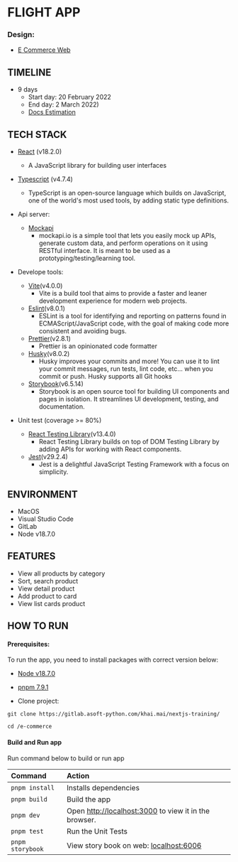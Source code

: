 # FLIGHT APP

### Design:

- [E Commerce Web](https://www.figma.com/file/f7x9S9ZRdVTog1rhA1V3qr/E-Commerce-Website-Interface-Kit-%2B-Design-System-%5BCompletely-Free%5D-(Community)?node-id=109%3A479&t=4LeoAaeEswNT9lOw-0)

## TIMELINE

- 9 days
  - Start day: 20 February 2022
  - End day: 2 March 2022)
  - [Docs Estimation](https://docs.google.com/document/d/1Mp_sma-ggET_Tvdt3wAIjCL-0BwoeDb5lukWhlkXCRI/edit)

## TECH STACK

- [React](https://reactjs.org/docs/hooks-reference.html) (v18.2.0)
  - A JavaScript library for building user interfaces
- [Typescript](https://www.typescriptlang.org/docs/) (v4.7.4)
  - TypeScript is an open-source language which builds on JavaScript, one of the world's most used tools, by adding static type definitions.
- Api server:

  - [Mockapi](https://mockapi.io/)
    - mockapi.io is a simple tool that lets you easily mock up APIs, generate custom data, and perform operations on it using RESTful interface. It is meant to be used as a prototyping/testing/learning tool.

- Develope tools:
  - [Vite](https://vitejs.dev/guide/)(v4.0.0)
    - Vite is a build tool that aims to provide a faster and leaner development experience for modern web projects.
  - [Eslint](https://eslint.org/docs/latest/user-guide/getting-started)(v8.0.1)
    - ESLint is a tool for identifying and reporting on patterns found in ECMAScript/JavaScript code, with the goal of making code more consistent and avoiding bugs.
  - [Prettier](https://prettier.io/docs/en/index.html)(v2.8.1)
    - Prettier is an opinionated code formatter
  - [Husky](https://github.com/typicode/husky)(v8.0.2)
    - Husky improves your commits and more! You can use it to lint your commit messages, run tests, lint code, etc... when you commit or push. Husky supports all Git hooks
  - [Storybook](https://storybook.js.org/docs/react/get-started/introduction)(v6.5.14)
    - Storybook is an open source tool for building UI components and pages in isolation. It streamlines UI development, testing, and documentation.
- Unit test (coverage >= 80%)
  - [React Testing Library](https://testing-library.com/docs/react-testing-library/intro/)(v13.4.0)
    - React Testing Library builds on top of DOM Testing Library by adding APIs for working with React components.
  - [Jest](https://jestjs.io/docs/getting-started)(v29.2.4)
    - Jest is a delightful JavaScript Testing Framework with a focus on simplicity.

## ENVIRONMENT

- MacOS
- Visual Studio Code
- GitLab
- Node v18.7.0

## FEATURES

- View all products by category
- Sort, search product
- View detail product
- Add product to card
- View list cards product

## HOW TO RUN

#### Prerequisites:

To run the app, you need to install packages with correct version below:

- [Node v18.7.0](https://nodejs.org/en/)
- [pnpm 7.9.1](https://pnpm.io/)

- Clone project:

```
git clone https://gitlab.asoft-python.com/khai.mai/nextjs-training/
```

```
cd /e-commerce
```

#### Build and Run app

Run command below to build or run app

| Command          | Action                                                                         |
| :--------------- | :----------------------------------------------------------------------------- |
| `pnpm install`   | Installs dependencies                                                          |
| `pnpm build`     | Build the app                                                                  |
| `pnpm dev`       | Open [http://localhost:3000](http://localhost:3000) to view it in the browser. |
| `pnpm test`      | Run the Unit Tests                                                             |
| `pnpm storybook` | View story book on web: [localhost:6006](http://localhost:6006/)               |

